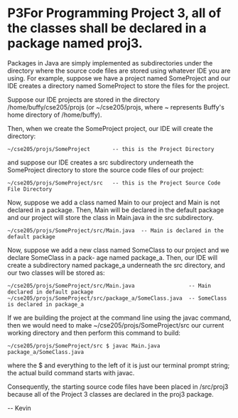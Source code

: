 # P3For Programming Project 3, all of the classes shall be declared in a package named proj3.

Packages in Java are simply implemented as subdirectories under the directory where the source code
files are stored using whatever IDE you are using. For example, suppose we have a project named
SomeProject and our IDE creates a directory named SomeProject to store the files for the project.

Suppose our IDE projects are stored in the directory /home/buffy/cse205/projs (or ~/cse205/projs,
where ~ represents Buffy's home directory of /home/buffy).

Then, when we create the SomeProject project, our IDE will create the directory:

    ~/cse205/projs/SomeProject       -- this is the Project Directory

and suppose our IDE creates a src subdirectory underneath the SomeProject directory to store the
source code files of our project:

    ~/cse205/projs/SomeProject/src   -- this is the Project Source Code File Directory

Now, suppose we add a class named Main to our project and Main is not declared in a package. Then,
Main will be declared in the default package and our project will store the class in Main.java in
the src subdirectory.

    ~/cse205/projs/SomeProject/src/Main.java  -- Main is declared in the default package

Now, suppose we add a new class named SomeClass to our project and we declare SomeClass in a pack-
age named package_a. Then, our IDE will create a subdirectory named package_a underneath the src
directory, and our two classes will be stored as:

    ~/cse205/projs/SomeProject/src/Main.java                 -- Main declared in default package
    ~/cse205/projs/SomeProject/src/package_a/SomeClass.java  -- SomeClass is declared in package_a

If we are building the project at the command line using the javac command, then we would need to
make ~/cse205/projs/SomeProject/src our current working directory and then perform this command to
build:

    ~/cse205/projs/SomeProject/src $ javac Main.java package_a/SomeClass.java

where the $ and everything to the left of it is just our terminal prompt string; the actual
build command starts with javac.

Consequently, the starting source code files have been placed in /src/proj3 because all of the
Project 3 classes are declared in the proj3 package.

-- Kevin
